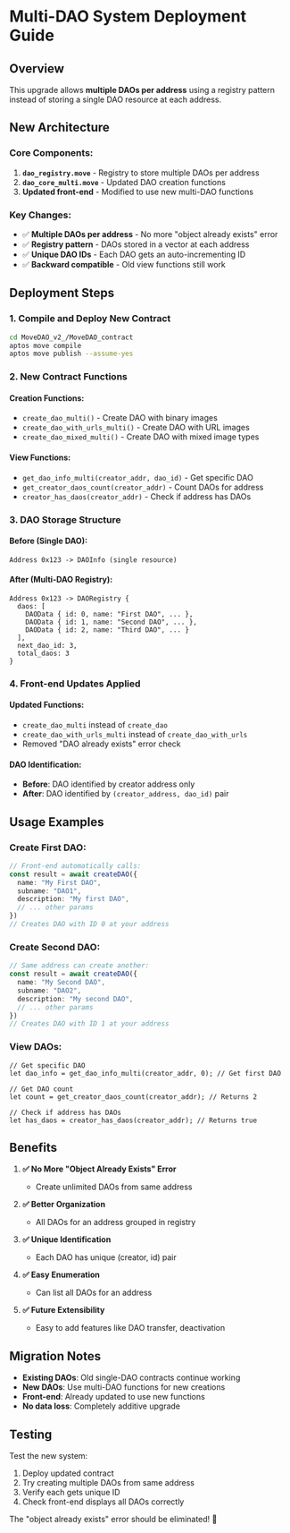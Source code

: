 # Multi-DAO System Deployment Guide

## Overview
This upgrade allows **multiple DAOs per address** using a registry pattern instead of storing a single DAO resource at each address.

## New Architecture

### Core Components:
1. **`dao_registry.move`** - Registry to store multiple DAOs per address
2. **`dao_core_multi.move`** - Updated DAO creation functions
3. **Updated front-end** - Modified to use new multi-DAO functions

### Key Changes:
- ✅ **Multiple DAOs per address** - No more "object already exists" error
- ✅ **Registry pattern** - DAOs stored in a vector at each address
- ✅ **Unique DAO IDs** - Each DAO gets an auto-incrementing ID
- ✅ **Backward compatible** - Old view functions still work

## Deployment Steps

### 1. Compile and Deploy New Contract
```bash
cd MoveDAO_v2_/MoveDAO_contract
aptos move compile
aptos move publish --assume-yes
```

### 2. New Contract Functions

#### Creation Functions:
- `create_dao_multi()` - Create DAO with binary images
- `create_dao_with_urls_multi()` - Create DAO with URL images  
- `create_dao_mixed_multi()` - Create DAO with mixed image types

#### View Functions:
- `get_dao_info_multi(creator_addr, dao_id)` - Get specific DAO
- `get_creator_daos_count(creator_addr)` - Count DAOs for address
- `creator_has_daos(creator_addr)` - Check if address has DAOs

### 3. DAO Storage Structure

#### Before (Single DAO):
```
Address 0x123 -> DAOInfo (single resource)
```

#### After (Multi-DAO Registry):
```
Address 0x123 -> DAORegistry {
  daos: [
    DAOData { id: 0, name: "First DAO", ... },
    DAOData { id: 1, name: "Second DAO", ... },
    DAOData { id: 2, name: "Third DAO", ... }
  ],
  next_dao_id: 3,
  total_daos: 3
}
```

### 4. Front-end Updates Applied

#### Updated Functions:
- `create_dao_multi` instead of `create_dao`
- `create_dao_with_urls_multi` instead of `create_dao_with_urls`
- Removed "DAO already exists" error check

#### DAO Identification:
- **Before**: DAO identified by creator address only
- **After**: DAO identified by `(creator_address, dao_id)` pair

## Usage Examples

### Create First DAO:
```typescript
// Front-end automatically calls:
const result = await createDAO({
  name: "My First DAO",
  subname: "DAO1", 
  description: "My first DAO",
  // ... other params
})
// Creates DAO with ID 0 at your address
```

### Create Second DAO:
```typescript
// Same address can create another:
const result = await createDAO({
  name: "My Second DAO", 
  subname: "DAO2",
  description: "My second DAO",
  // ... other params
})
// Creates DAO with ID 1 at your address
```

### View DAOs:
```move
// Get specific DAO
let dao_info = get_dao_info_multi(creator_addr, 0); // Get first DAO

// Get DAO count
let count = get_creator_daos_count(creator_addr); // Returns 2

// Check if address has DAOs  
let has_daos = creator_has_daos(creator_addr); // Returns true
```

## Benefits

1. **✅ No More "Object Already Exists" Error**
   - Create unlimited DAOs from same address
   
2. **✅ Better Organization**
   - All DAOs for an address grouped in registry
   
3. **✅ Unique Identification**
   - Each DAO has unique (creator, id) pair
   
4. **✅ Easy Enumeration**
   - Can list all DAOs for an address
   
5. **✅ Future Extensibility**
   - Easy to add features like DAO transfer, deactivation

## Migration Notes

- **Existing DAOs**: Old single-DAO contracts continue working
- **New DAOs**: Use multi-DAO functions for new creations
- **Front-end**: Already updated to use new functions
- **No data loss**: Completely additive upgrade

## Testing

Test the new system:
1. Deploy updated contract
2. Try creating multiple DAOs from same address
3. Verify each gets unique ID
4. Check front-end displays all DAOs correctly

The "object already exists" error should be eliminated! 🎉
